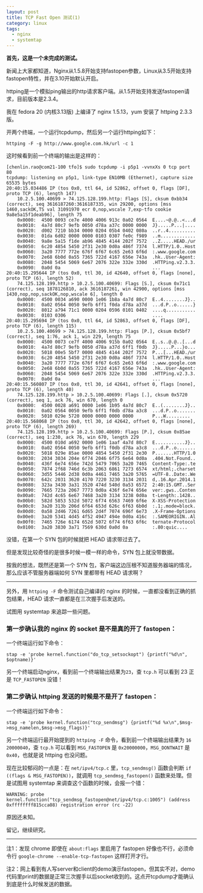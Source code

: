```yaml
---
layout: post
title: TCP Fast Open 测试(1)
category: linux
tags:
  - nginx
  - systemtap
---
```


**首先，这是一个未完成的测试。**

新闻上大家都知道，Nginx从1.5.8开始支持fastopen参数，Linux从3.5开始支持fastopen特性，并在3.10开始默认开启。

httping是一个模拟ping输出的http请求客户端。从1.5开始支持发送fastopen请求，目前版本是2.3.4。

我在 fedora 20 (内核3.13版) 上编译了 nginx 1.5.13，yum 安装了 httping 2.3.3版。

开两个终端，一个运行tcpdump，然后另一个运行httping如下：

    httping -F -g http://www.google.com.hk/url -c 1

这时候看到前一个终端的输出是这样的：

    [chenlin.rao@com21-100 tfo]$ sudo tcpdump -i p5p1 -vvnxXs 0 tcp port 80
    tcpdump: listening on p5p1, link-type EN10MB (Ethernet), capture size 65535 bytes
    20:40:15.034486 IP (tos 0x0, ttl 64, id 52862, offset 0, flags [DF], proto TCP (6), length 147)
        10.2.5.100.40699 > 74.125.128.199.http: Flags [S], cksum 0xbb34 (correct), seq 3616187260:3616187335, win 29200, options [mss 1460,sackOK,TS val 31091970 ecr 0,nop,wscale 7,exp-tfo cookie 9a8e5a15f1deab96], length 75
    	0x0000:  4500 0093 ce7e 4000 4006 913c 0a02 0564  E....~@.@..<...d
    	0x0010:  4a7d 80c7 9efb 0050 d78a a37c 0000 0000  J}.....P...|....
    	0x0020:  d002 7210 bb34 0000 0204 05b4 0402 080a  ..r..4..........
    	0x0030:  01da 6d02 0000 0000 0103 0307 fe0c f989  ..m.............
    	0x0040:  9a8e 5a15 f1de ab96 4845 4144 202f 7572  ..Z.....HEAD./ur
    	0x0050:  6c20 4854 5450 2f31 2e30 0d0a 486f 7374  l.HTTP/1.0..Host
    	0x0060:  3a20 7777 772e 676f 6f67 6c65 2e63 6f6d  :.www.google.com
    	0x0070:  2e68 6b0d 0a55 7365 722d 4167 656e 743a  .hk..User-Agent:
    	0x0080:  2048 5454 5069 6e67 2076 322e 332e 330d  .HTTPing.v2.3.3.
    	0x0090:  0a0d 0a                                  ...
    20:40:15.295644 IP (tos 0x0, ttl 30, id 42640, offset 0, flags [none], proto TCP (6), length 52)
        74.125.128.199.http > 10.2.5.100.40699: Flags [S.], cksum 0x71c1 (correct), seq 1878126810, ack 3616187261, win 42900, options [mss 1430,nop,nop,sackOK,nop,wscale 6], length 0
    	0x0000:  4500 0034 a690 0000 1e06 1b8a 4a7d 80c7  E..4........J}..
    	0x0010:  0a02 0564 0050 9efb 6ff1 f0da d78a a37d  ...d.P..o......}
    	0x0020:  8012 a794 71c1 0000 0204 0596 0101 0402  ....q...........
    	0x0030:  0103 0306                                ....
    20:40:15.295694 IP (tos 0x0, ttl 64, id 52863, offset 0, flags [DF], proto TCP (6), length 115)
        10.2.5.100.40699 > 74.125.128.199.http: Flags [P.], cksum 0x5bf7 (correct), seq 1:76, ack 1, win 229, length 75
    	0x0000:  4500 0073 ce7f 4000 4006 915b 0a02 0564  E..s..@.@..[...d
    	0x0010:  4a7d 80c7 9efb 0050 d78a a37d 6ff1 f0db  J}.....P...}o...
    	0x0020:  5018 00e5 5bf7 0000 4845 4144 202f 7572  P...[...HEAD./ur
    	0x0030:  6c20 4854 5450 2f31 2e30 0d0a 486f 7374  l.HTTP/1.0..Host
    	0x0040:  3a20 7777 772e 676f 6f67 6c65 2e63 6f6d  :.www.google.com
    	0x0050:  2e68 6b0d 0a55 7365 722d 4167 656e 743a  .hk..User-Agent:
    	0x0060:  2048 5454 5069 6e67 2076 322e 332e 330d  .HTTPing.v2.3.3.
    	0x0070:  0a0d 0a                                  ...
    20:40:15.560807 IP (tos 0x0, ttl 30, id 42641, offset 0, flags [none], proto TCP (6), length 40)
        74.125.128.199.http > 10.2.5.100.40699: Flags [.], cksum 0x5720 (correct), seq 1, ack 76, win 670, length 0
    	0x0000:  4500 0028 a691 0000 1e06 1b95 4a7d 80c7  E..(........J}..
    	0x0010:  0a02 0564 0050 9efb 6ff1 f0db d78a a3c8  ...d.P..o.......
    	0x0020:  5010 029e 5720 0000 0000 0000 0000       P...W.........
    20:40:15.568068 IP (tos 0x0, ttl 30, id 42642, offset 0, flags [none], proto TCP (6), length 269)
        74.125.128.199.http > 10.2.5.100.40699: Flags [P.], cksum 0x85ae (correct), seq 1:230, ack 76, win 670, length 229
    	0x0000:  4500 010d a692 0000 1e06 1aaf 4a7d 80c7  E...........J}..
    	0x0010:  0a02 0564 0050 9efb 6ff1 f0db d78a a3c8  ...d.P..o.......
    	0x0020:  5018 029e 85ae 0000 4854 5450 2f31 2e30  P.......HTTP/1.0
    	0x0030:  2034 3034 204e 6f74 2046 6f75 6e64 0d0a  .404.Not.Found..
    	0x0040:  436f 6e74 656e 742d 5479 7065 3a20 7465  Content-Type:.te
    	0x0050:  7874 2f68 746d 6c3b 2063 6861 7273 6574  xt/html;.charset
    	0x0060:  3d55 5446 2d38 0d0a 4461 7465 3a20 5765  =UTF-8..Date:.We
    	0x0070:  642c 2031 3620 4170 7220 3230 3134 2031  d,.16.Apr.2014.1
    	0x0080:  323a 3430 3a31 3520 474d 540d 0a53 6572  2:40:15.GMT..Ser
    	0x0090:  7665 723a 2067 7773 0d0a 436f 6e74 656e  ver:.gws..Conten
    	0x00a0:  742d 4c65 6e67 7468 3a20 3134 3238 0d0a  t-Length:.1428..
    	0x00b0:  582d 5853 532d 5072 6f74 6563 7469 6f6e  X-XSS-Protection
    	0x00c0:  3a20 313b 206d 6f64 653d 626c 6f63 6b0d  :.1;.mode=block.
    	0x00d0:  0a58 2d46 7261 6d65 2d4f 7074 696f 6e73  .X-Frame-Options
    	0x00e0:  3a20 5341 4d45 4f52 4947 494e 0d0a 416c  :.SAMEORIGIN..Al
    	0x00f0:  7465 726e 6174 652d 5072 6f74 6f63 6f6c  ternate-Protocol
    	0x0100:  3a20 3830 3a71 7569 630d 0a0d 0a         :.80:quic....

没错，在第一个 SYN 包的时候就把 HEAD 请求带过去了。

但是发现比较奇怪的是很多时候一模一样的命令，SYN 包上就没带数据。

按我的想法，既然还是第一个 SYN 包，客户端这边压根不知道服务器端的情况，那么应该不管服务器端如何 SYN 里都带有 HEAD 请求啊？

--------------------------------------------------------

另外，用 `httping -F` 命令测试自己编译的 nginx 的时候，一直都没看到正确的抓包结果，HEAD 请求一直都是在三次握手后发送的。

试图用 systemtap 来追踪一些问题。

### 第一步确认我的 nginx 的 socket 是不是真的开了 fastopen：

一个终端运行如下命令：

    stap -e 'probe kernel.function("do_tcp_setsockopt") {printf("%d\n", $optname)}'

另一个终端启动nginx，看到前一个终端输出结果为`23`，查 `tcp.h` 可以看到 23 正是 `TCP_FASTOPEN` 没错！

### 第二步确认 httping 发送的时候是不是开了 fastopen：

一个终端运行如下命令：

    stap -e 'probe kernel.function("tcp_sendmsg") {printf("%d %x\n",$msg->msg_namelen,$msg->msg_flags)}'

另一个终端运行最开始提到的 `httping -F` 命令，看到前一个终端输出结果为 `16 20000040`，查 `tcp.h` 可以看到 `MSG_FASTOPEN` 是 `0x20000000`，`MSG_DONTWAIT` 是 `0x40`，也就是说 httping 也没问题。

现在比较郁闷的一点是：在 `net/ipv4/tcp.c` 里，`tcp_sendmsg()` 函数会判断 `if ((flags & MSG_FASTOPEN))`，就调用 `tcp_sendmsg_fastopen()` 函数来处理。但是试图用 systemtap 来调查这个函数的时候，会报一个错：

    WARNING: probe kernel.function("tcp_sendmsg_fastopen@net/ipv4/tcp.c:1005") (address 0xffffffff815cca08) registration error (rc -22)

原因还未知。

留记，继续研究。

--------------------------------------------------------

注1：发现 chrome 即使在 `about:flags` 里启用了 fastopen 好像也不行，必须命令行 `google-chrome --enable-tcp-fastopen` 这样打开才行。

注2：网上看到有人写server和client的demo演示fastopen，但其实不对，demo代码里print的数据是正常三次握手以后socket收到的。这点开tcpdump才能确认到底是什么时候发送的数据。

